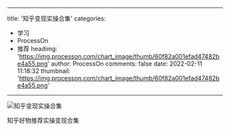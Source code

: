 
---
title: '知乎变现实操合集'
categories: 
 - 学习
 - ProcessOn
 - 推荐
headimg: 'https://img.processon.com/chart_image/thumb/60f82a001efad47482be4a55.png'
author: ProcessOn
comments: false
date: 2022-02-11 11:18:32
thumbnail: 'https://img.processon.com/chart_image/thumb/60f82a001efad47482be4a55.png'
---

<div>   
<img class="thumb" alt="知乎变现实操合集" src="https://img.processon.com/chart_image/thumb/60f82a001efad47482be4a55.png" referrerpolicy="no-referrer">
<p>知乎好物推荐实操变现合集</p>  
</div>
            